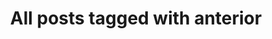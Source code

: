 ---
layout: tag
title: "All posts tagged with anterior"
permalink: /weblog/tags/anterior/
taxonomy: anterior
---